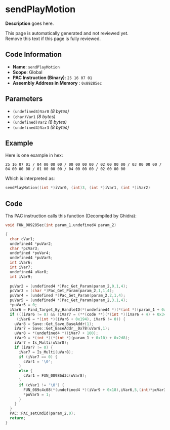 # sendPlayMotion

**Description** goes here.

This page is automatically generated and not reviewed yet.<br>Remove this text if this page is fully reviewed.

## Code Information

- **Name**: `sendPlayMotion`
- **Scope**: Global
- **PAC Instruction (Binary)**: `25 16 07 01`
- **Assembly Address in Memory** : `0x89285ec`

## Parameters

- `(undefined4)Var0` *(8 bytes)*
- `(char)Var1` *(8 bytes)*
- `(undefined)Var2` *(8 bytes)*
- `(undefined4)Var3` *(8 bytes)*

## Example

Here is one example in hex:

```25 16 07 01 / 04 00 00 00 / 00 00 00 00 / 02 00 00 00 / 03 00 00 00 / 04 00 00 00 / 01 00 00 00 / 04 00 00 00 / 02 00 00 00```

Which is interpreted as:

```c
sendPlayMotion((int *)iVar0, (int)3, (int *)iVar1, (int *)iVar2)
```

## Code

Ths PAC instruction calls this function (Decompiled by Ghidra):

```c
void FUN_089285ec(int param_1,undefined4 param_2)

{
  char cVar1;
  undefined4 *puVar2;
  char *pcVar3;
  undefined *puVar4;
  undefined4 *puVar5;
  int iVar6;
  int iVar7;
  undefined4 uVar8;
  int iVar9;
  
  puVar2 = (undefined4 *)Pac_Get_Param(param_2,0,1,4);
  pcVar3 = (char *)Pac_Get_Param(param_2,1,1,4);
  puVar4 = (undefined *)Pac_Get_Param(param_2,2,1,4);
  puVar5 = (undefined4 *)Pac_Get_Param(param_2,3,1,4);
  *puVar5 = 0;
  iVar6 = Find_Target_By_HandleID(*(undefined4 *)(*(int *)(param_1 + 0x10) + 0xe8),*puVar2,1);
  if (((iVar6 != 0) && (iVar7 = (**(code **)(*(int *)(iVar6 + 4) + 0x34))(iVar6), iVar7 == 10)) &&
     (iVar6 = *(int *)(iVar6 + 0x194), iVar6 != 0)) {
    uVar8 = Save::Get_Save_BaseAddr(1);
    iVar7 = Save::Get_BaseAddr__0x78(uVar8,1);
    uVar8 = *(undefined4 *)(iVar7 + 100);
    iVar9 = *(int *)(*(int *)(param_1 + 0x10) + 0x2d8);
    iVar7 = Is_Multi(uVar8);
    if (iVar7 != 0) {
      iVar7 = Is_Multi(uVar8);
      if (iVar7 == 0) {
        cVar1 = '\0';
      }
      else {
        cVar1 = FUN_08986d3c(uVar8);
      }
      if (cVar1 != '\0') {
        FUN_089c4c08(*(undefined4 *)(iVar9 + 0x18),iVar6,5,(int)*pcVar3,0,*puVar4);
        *puVar5 = 1;
      }
    }
  }
  PAC::PAC_setCmdId(param_2,0);
  return;
}
```


